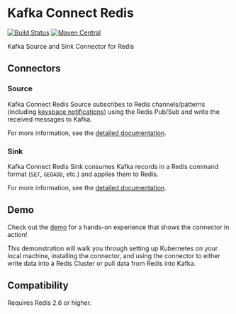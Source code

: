 # Kafka Connect Redis
[![Build Status](https://github.com/jaredpetersen/kafka-connect-redis/workflows/Release/badge.svg)](https://github.com/jaredpetersen/kafka-connect-redis/actions)
[![Maven Central](https://maven-badges.herokuapp.com/maven-central/io.github.jaredpetersen/kafka-connect-redis/badge.svg)](https://maven-badges.herokuapp.com/maven-central/io.github.jaredpetersen/kafka-connect-redis)

Kafka Source and Sink Connector for Redis

## Connectors
### Source
Kafka Connect Redis Source subscribes to Redis channels/patterns (including [keyspace notifications](https://redis.io/topics/notifications)) using the Redis Pub/Sub and write the received messages to Kafka.

For more information, see the [detailed documentation](/docs/connectors/SOURCE.md).

### Sink
Kafka Connect Redis Sink consumes Kafka records in a Redis command format (`SET`, `GEOADD`, etc.) and applies them to Redis.

For more information, see the [detailed documentation](/docs/connectors/SINK.md).

## Demo
Check out the [demo](/docs/demo) for a hands-on experience that shows the connector in action!

This demonstration will walk you through setting up Kubernetes on your local machine, installing the connector, and using the connector to either write data into a Redis Cluster or pull data from Redis into Kafka.

## Compatibility
Requires Redis 2.6 or higher.